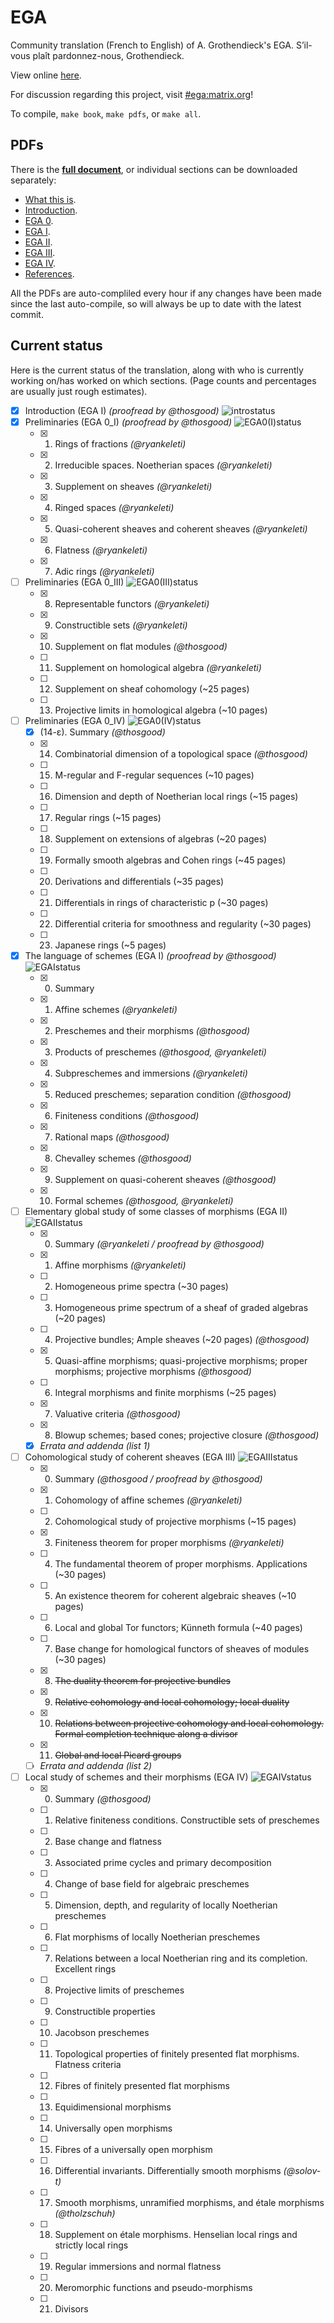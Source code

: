 # EGA

Community translation (French to English) of A. Grothendieck's EGA.
S’il-vous plaît pardonnez-nous, Grothendieck.

View online [here](https://ega.fppf.site/).

For discussion regarding this project, visit [#ega:matrix.org](https://riot.im/app/#/room/#ega:matrix.org)!

To compile, `make book`, `make pdfs`, or `make all`.

## PDFs
There is the [**full document**](https://fppf.site/ega/book-auto.pdf), or individual sections can be downloaded separately:
- [What this is](https://fppf.site/ega/what-auto.pdf).
- [Introduction](https://fppf.site/ega/intro-auto.pdf).
- [EGA 0](https://fppf.site/ega/ega0-auto.pdf).
- [EGA I](https://fppf.site/ega/ega1-auto.pdf).
- [EGA II](https://fppf.site/ega/ega2-auto.pdf).
- [EGA III](https://fppf.site/ega/ega3-auto.pdf).
- [EGA IV](https://fppf.site/ega/ega4-auto.pdf).
- [References](https://fppf.site/ega/ref-auto.pdf).

All the PDFs are auto-compliled every hour if any changes have been made since the last auto-compile, so will always be up to date with the latest commit.

## Current status

Here is the current status of the translation, along with who is currently working on/has worked on which sections. (Page counts and percentages are usually just rough estimates).

- [x] Introduction (EGA I) _(proofread by @thosgood)_ ![introstatus](https://img.shields.io/badge/5/5-100%25-brightgreen)
- [x] Preliminaries (EGA 0_I) _(proofread by @thosgood)_ ![EGA0(I)status](https://img.shields.io/badge/70/70-100%25-brightgreen)
    + [x] 1. Rings of fractions _(@ryankeleti)_
    + [x] 2. Irreducible spaces. Noetherian spaces _(@ryankeleti)_
    + [x] 3. Supplement on sheaves _(@ryankeleti)_
    + [x] 4. Ringed spaces _(@ryankeleti)_
    + [x] 5. Quasi-coherent sheaves and coherent sheaves _(@ryankeleti)_
    + [x] 6. Flatness _(@ryankeleti)_
    + [x] 7. Adic rings _(@ryankeleti)_
- [ ] Preliminaries (EGA 0_III) ![EGA0(III)status](https://img.shields.io/badge/20/75-20%25-orange)
    + [x] 8. Representable functors _(@ryankeleti)_
    + [x] 9. Constructible sets _(@ryankeleti)_
    + [x] 10. Supplement on flat modules _(@thosgood)_
    + [ ] 11. Supplement on homological algebra _(@ryankeleti)_
    + [ ] 12. Supplement on sheaf cohomology (~25 pages)
    + [ ] 13. Projective limits in homological algebra (~10 pages)
- [ ] Preliminaries (EGA 0_IV) ![EGA0(IV)status](https://img.shields.io/badge/5/215-2%25-red)
    + [x] (14-ε). Summary _(@thosgood)_
    + [x] 14. Combinatorial dimension of a topological space _(@thosgood)_
    + [ ] 15. M-regular and F-regular sequences (~10 pages)
    + [ ] 16. Dimension and depth of Noetherian local rings (~15 pages)
    + [ ] 17. Regular rings (~15 pages)
    + [ ] 18. Supplement on extensions of algebras (~20 pages)
    + [ ] 19. Formally smooth algebras and Cohen rings (~45 pages)
    + [ ] 20. Derivations and differentials (~35 pages)
    + [ ] 21. Differentials in rings of characteristic p (~30 pages)
    + [ ] 22. Differential criteria for smoothness and regularity (~30 pages)
    + [ ] 23. Japanese rings (~5 pages)
- [x] The language of schemes (EGA I) _(proofread by @thosgood)_ ![EGAIstatus](https://img.shields.io/badge/136/136-100%25-brightgreen)
    + [x] 0. Summary
    + [x] 1. Affine schemes _(@ryankeleti)_
    + [x] 2. Preschemes and their morphisms _(@thosgood)_
    + [x] 3. Products of preschemes _(@thosgood, @ryankeleti)_
    + [x] 4. Subpreschemes and immersions _(@ryankeleti)_
    + [x] 5. Reduced preschemes; separation condition _(@thosgood)_
    + [x] 6. Finiteness conditions _(@thosgood)_
    + [x] 7. Rational maps _(@thosgood)_
    + [x] 8. Chevalley schemes _(@thosgood)_
    + [x] 9. Supplement on quasi-coherent sheaves _(@thosgood)_
    + [x] 10. Formal schemes _(@thosgood, @ryankeleti)_
- [ ] Elementary global study of some classes of morphisms (EGA II) ![EGAIIstatus](https://img.shields.io/badge/105/205-50%25-yellow)
    + [x] 0. Summary _(@ryankeleti / proofread by @thosgood)_
    + [x] 1. Affine morphisms _(@ryankeleti)_
    + [ ] 2. Homogeneous prime spectra (~30 pages)
    + [ ] 3. Homogeneous prime spectrum of a sheaf of graded algebras (~20 pages)
    + [ ] 4. Projective bundles; Ample sheaves (~20 pages) _(@thosgood)_
    + [x] 5. Quasi-affine morphisms; quasi-projective morphisms; proper morphisms; projective morphisms _(@thosgood)_
    + [ ] 6. Integral morphisms and finite morphisms (~25 pages)
    + [x] 7. Valuative criteria _(@thosgood)_
    + [x] 8. Blowup schemes; based cones; projective closure _(@thosgood)_
    + [x] _Errata and addenda (list 1)_
- [ ] Cohomological study of coherent sheaves (EGA III) ![EGAIIIstatus](https://img.shields.io/badge/20/160-10%25-red)
    + [x] 0. Summary _(@thosgood / proofread by @thosgood)_
    + [x] 1. Cohomology of affine schemes _(@ryankeleti)_
    + [ ] 2. Cohomological study of projective morphisms (~15 pages)
    + [x] 3. Finiteness theorem for proper morphisms _(@ryankeleti)_
    + [ ] 4. The fundamental theorem of proper morphisms. Applications (~30 pages)
    + [ ] 5. An existence theorem for coherent algebraic sheaves (~10 pages)
    + [ ] 6. Local and global Tor functors; Künneth formula (~40 pages)
    + [ ] 7. Base change for homological functors of sheaves of modules (~30 pages)
    + [x] 8. ~~The duality theorem for projective bundles~~
    + [x] 9. ~~Relative cohomology and local cohomology; local duality~~
    + [x] 10. ~~Relations between projective cohomology and local cohomology. Formal completion technique along a divisor~~
    + [x] 11. ~~Global and local Picard groups~~
    + [ ] _Errata and addenda (list 2)_
- [ ] Local study of schemes and their morphisms (EGA IV) ![EGAIVstatus](https://img.shields.io/badge/1/1100-1%25-red)
    + [x] 0. Summary _(@thosgood)_
    + [ ] 1. Relative finiteness conditions. Constructible sets of preschemes
    + [ ] 2. Base change and flatness
    + [ ] 3. Associated prime cycles and primary decomposition
    + [ ] 4. Change of base field for algebraic preschemes
    + [ ] 5. Dimension, depth, and regularity of locally Noetherian preschemes
    + [ ] 6. Flat morphisms of locally Noetherian preschemes
    + [ ] 7. Relations between a local Noetherian ring and its completion. Excellent rings
    + [ ] 8. Projective limits of preschemes
    + [ ] 9. Constructible properties
    + [ ] 10. Jacobson preschemes
    + [ ] 11. Topological properties of finitely presented flat morphisms. Flatness criteria
    + [ ] 12. Fibres of finitely presented flat morphisms
    + [ ] 13. Equidimensional morphisms
    + [ ] 14. Universally open morphisms
    + [ ] 15. Fibres of a universally open morphism
    + [ ] 16. Differential invariants. Differentially smooth morphisms _(@solov-t)_
    + [ ] 17. Smooth morphisms, unramified morphisms, and étale morphisms _(@tholzschuh)_
    + [ ] 18. Supplement on étale morphisms. Henselian local rings and strictly local rings
    + [ ] 19. Regular immersions and normal flatness
    + [ ] 20. Meromorphic functions and pseudo-morphisms
    + [ ] 21. Divisors
